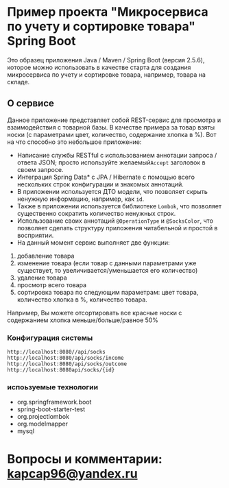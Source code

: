 # Пример проекта "Микросервиса по учету и сортировке товара" Spring Boot
Это образец приложения Java / Maven / Spring Boot (версия 2.5.6), которое можно использовать в качестве старта для создания микросервиса по учету и сортировке товара, например, товара на складе.
## О сервисе
Данное приложение представляет собой REST-сервис для просмотра и взаимодействия с товарной базы. В качестве примера за товар взяты носки (с параметрами цвет, количество, содержание хлопка в %). Вот на что способно это небольшое приложение:
* Написание службы RESTful с использованием аннотации запроса / ответа JSON; просто используйте желаемый``Accept`` заголовок в своем запросе.
* Интеграция Spring Data* с JPA / Hibernate с помощью всего нескольких строк конфигурации и знакомых аннотаций. 
* В приложении используется ДТО модели, что позволяет скрыть ненужную информацию, например, как ``id``.
* Также в приложении  используется библиотеке ``Lombok``, что позволяет существенно сократить количество ненужных строк.
* Использование своих аннотаций ``@OperationType`` и ``@SocksColor``, что позволяет сделать структуру приложения читабельной и простой в восприятии. 
* На данный момент сервис выполняет две функции: 
1)	добавление товара 
2)	изменение товара (если товар с данными параметрами уже существует, то увеличивается/уменьшается его количество)
3)	удаление товара 
4)	просмотр всего товара
5)	сортировка товара по следующим параметрам: цвет товара, количество хлопка в %, количество товара.

Например, Вы можете отсортировать все красные носки с содержанием хлопка меньше/больше/равное 50% 

### Конфигурация системы
```
http://localhost:8080//api/socks
http://localhost:8080/api/socks/income
http://localhost:8080/api/socks/outcome
http://localhost:8080api/socks/{id}

```
### испоьзуемые технологии          
* org.springframework.boot
* spring-boot-starter-test
* org.projectlombok
* org.modelmapper
* mysql

            
           
       




# Вопросы и комментарии:  kapcap96@yandex.ru
